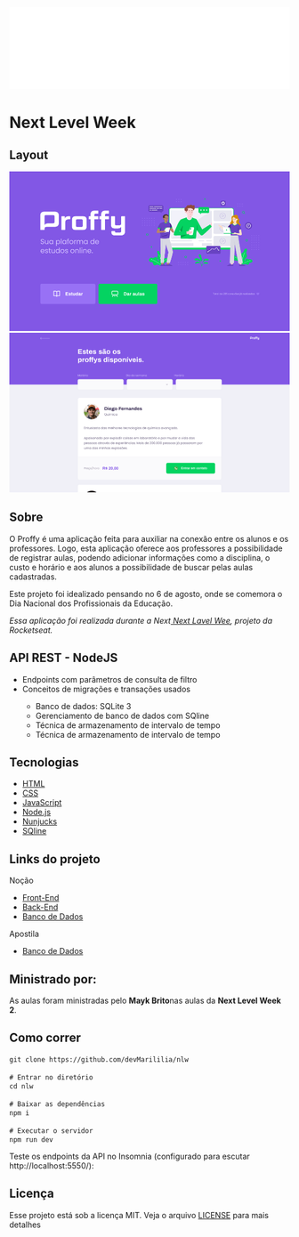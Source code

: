 <img src="./public/images/logo.svg">

<h1>Next Level Week</h1>

## Layout
<img src="./public/images/web-landing.png">
<img src="./public/images/web-list.png">

## Sobre

<p>O Proffy é uma aplicação feita para auxiliar na conexão entre os alunos e os professores. Logo, esta aplicação oferece aos professores a possibilidade de registrar aulas, podendo adicionar informações como a disciplina, o custo e horário e aos alunos a possibilidade de buscar pelas aulas cadastradas.

Este projeto foi idealizado pensando no 6 de agosto, onde se comemora o Dia Nacional dos Profissionais da Educação.</p>

<i>Essa aplicação foi realizada durante a Next<a href="https://expressjs.com/">  Next Lavel Wee</a>, projeto da Rocketseat.</i> 

## API REST - NodeJS 

<ul> 
    <li>Endpoints com parâmetros de consulta de filtro</li>
    <li>Conceitos de migrações e transações usados</li>
    <ul> 
        <li>Banco de dados: SQLite 3</li>
        <li>Gerenciamento de banco de dados com SQline</li>
        <li>Técnica de armazenamento de intervalo de tempo</li>
        <li>Técnica de armazenamento de intervalo de tempo</li>
    </ul>
</ul>

## Tecnologias

- <a href="https://developer.mozilla.org/pt-BR/docs/Web/HTML">HTML</a>
- <a href="https://developer.mozilla.org/pt-BR/docs/Web/CSS">CSS</a>
- <a href="https://developer.mozilla.org/pt-BR/docs/Web/JavaScript">JavaScript</a>
- <a href="https://nodejs.org/en/">Node.js</a>
- <a href="https://mozilla.github.io/nunjucks/getting-started.html">Nunjucks</a>
- <a href="https://mozilla.github.io/nunjucks/getting-started.html">SQline</a>

## Links do projeto

Noção
- <a href="https://www.notion.so/Front-end-ab15ef64dbe7459aba38364cf60af9d2">Front-End</a>
- <a href="https://www.notion.so/Back-end-4440c9aeda8c47d4856a8e4d4069e379">Back-End</a>
- <a href="https://www.notion.so/Banco-de-Dados-c6b7589f7ca740979a746d9289ab71f6">Banco de Dados</a>

Apostila

- <a href="https://storage.googleapis.com/golden-wind/nextlevelweek/Apostila-NLW2.pdf">Banco de Dados</a>

## Ministrado por:

<p>As aulas foram ministradas pelo <b>Mayk Brito</b>nas aulas da <b>Next Level Week 2</b>.</p>

## Como correr

``` # Clonar o repositório
git clone https://github.com/devMarililia/nlw

# Entrar no diretório
cd nlw

# Baixar as dependências
npm i

# Executar o servidor
npm run dev
```
Teste os endpoints da API no Insomnia (configurado para escutar http://localhost:5550/):

## Licença 

<p>Esse projeto está sob a licença MIT. Veja o arquivo <a href="https://github.com/Suburbanno/Proffy/blob/master/LICENSE">LICENSE</a> para mais detalhes</p>